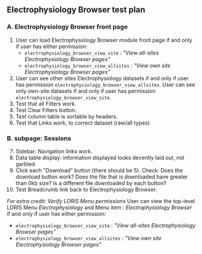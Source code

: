 ## Electrophysiology Browser test plan
	
### A. Electrophysiology Browser front page
1. User can load Electrophysiology Browser module front page if and only if user has either permission:
   * `electrophysiology_browser_view_site` : _"View all-sites Electrophysiology Browser pages"_
   * `electrophysiology_browser_view_allsites` : _"View own site Electrophysiology Browser pages"_
2. User can see other sites Electrophysiology datasets if and only if user has permission `electrophysiology_browser_view_allsites`. User can see only own-site datasets if and only if user has permission `electrophysiology_browser_view_site`. 
3. Test that all Filters work.  
4. Test Clear Filters button.
5. Test column table is sortable by headers.
6. Test that Links work, to correct dataset (raw/all types)

### B. subpage: Sessions 

7. Sidebar: Navigation links work. 
8. Data table display: information displayed looks decently laid out, not garbled.
9. Click each "Download" button (there should be 5). Check: Does the download button work? Does the file that is downloaded have greater than 0kb size? Is a different file downloaded by each button? 
10. Test Breadcrumb link back to Electrophysiology Browser.

_For extra credit: Verify LORIS Menu permissions_ 
User can view the top-level LORIS Menu _Electrophysiology_ and Menu item : _Electrophysiology Browser_ if and only if user has either permission:
   * `electrophysiology_browser_view_site` : _"View all-sites Electrophysiology Browser pages"_
   * `electrophysiology_browser_view_allsites` : _"View own site Electrophysiology Browser pages"_
